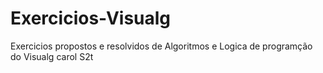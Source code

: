 # Exercicios-Visualg
Exercicios propostos e resolvidos de Algoritmos e Logica de programção do Visualg carol S2t
